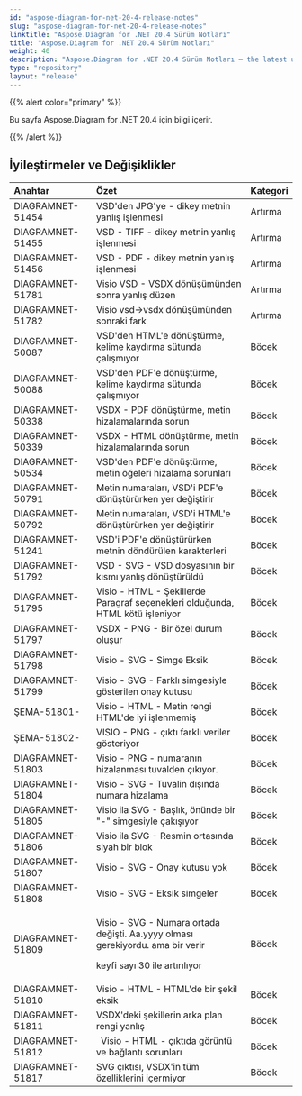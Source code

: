 ```yaml
---
id: "aspose-diagram-for-net-20-4-release-notes"
slug: "aspose-diagram-for-net-20-4-release-notes"
linktitle: "Aspose.Diagram for .NET 20.4 Sürüm Notları"
title: "Aspose.Diagram for .NET 20.4 Sürüm Notları"
weight: 40
description: "Aspose.Diagram for .NET 20.4 Sürüm Notları – the latest updates and fixes."
type: "repository"
layout: "release"
---
```

{{% alert color="primary" %}} 

Bu sayfa Aspose.Diagram for .NET 20.4 için bilgi içerir.

{{% /alert %}} 
## **İyileştirmeler ve Değişiklikler**

|**Anahtar**|**Özet**|**Kategori**|
|:- |:- |:- |
|DIAGRAMNET-51454|VSD'den JPG'ye - dikey metnin yanlış işlenmesi|Artırma|
|DIAGRAMNET-51455|VSD - TIFF - dikey metnin yanlış işlenmesi|Artırma|
|DIAGRAMNET-51456|VSD - PDF - dikey metnin yanlış işlenmesi|Artırma|
|DIAGRAMNET-51781|Visio VSD - VSDX dönüşümünden sonra yanlış düzen|Artırma|
|DIAGRAMNET-51782|Visio vsd->vsdx dönüşümünden sonraki fark|Artırma|
|DIAGRAMNET-50087|VSD'den HTML'e dönüştürme, kelime kaydırma sütunda çalışmıyor|Böcek|
|DIAGRAMNET-50088|VSD'den PDF'e dönüştürme, kelime kaydırma sütunda çalışmıyor|Böcek|
|DIAGRAMNET-50338|VSDX - PDF dönüştürme, metin hizalamalarında sorun|Böcek|
|DIAGRAMNET-50339|VSDX - HTML dönüştürme, metin hizalamalarında sorun|Böcek|
|DIAGRAMNET-50534|VSD'den PDF'e dönüştürme, metin öğeleri hizalama sorunları|Böcek|
|DIAGRAMNET-50791|Metin numaraları, VSD'i PDF'e dönüştürürken yer değiştirir|Böcek|
|DIAGRAMNET-50792|Metin numaraları, VSD'i HTML'e dönüştürürken yer değiştirir|Böcek|
|DIAGRAMNET-51241|VSD'i PDF'e dönüştürürken metnin döndürülen karakterleri|Böcek|
|DIAGRAMNET-51792|VSD - SVG - VSD dosyasının bir kısmı yanlış dönüştürüldü|Böcek|
|DIAGRAMNET-51795|Visio - HTML - Şekillerde Paragraf seçenekleri olduğunda, HTML kötü işleniyor|Böcek|
|DIAGRAMNET-51797|VSDX - PNG - Bir özel durum oluşur|Böcek|
|DIAGRAMNET-51798|Visio - SVG - Simge Eksik|Böcek|
|DIAGRAMNET-51799|Visio - SVG - Farklı simgesiyle gösterilen onay kutusu|Böcek|
|ŞEMA-51801-|Visio - HTML - Metin rengi HTML'de iyi işlenmemiş|Böcek|
|ŞEMA-51802-|VISIO - PNG - çıktı farklı veriler gösteriyor|Böcek|
|DIAGRAMNET-51803|Visio - PNG - numaranın hizalanması tuvalden çıkıyor.|Böcek|
|DIAGRAMNET-51804|Visio - SVG - Tuvalin dışında numara hizalama|Böcek|
|DIAGRAMNET-51805|Visio ila SVG - Başlık, önünde bir "-" simgesiyle çakışıyor|Böcek|
|DIAGRAMNET-51806|Visio ila SVG - Resmin ortasında siyah bir blok|Böcek|
|DIAGRAMNET-51807|Visio - SVG - Onay kutusu yok|Böcek|
|DIAGRAMNET-51808|Visio - SVG - Eksik simgeler|Böcek|
|DIAGRAMNET-51809|<p> Visio - SVG - Numara ortada değişti. Aa.yyyy olması gerekiyordu. ama bir verir</p><p>keyfi sayı 30 ile artırılıyor</p>|Böcek|
|DIAGRAMNET-51810|Visio - HTML - HTML'de bir şekil eksik|Böcek|
|DIAGRAMNET-51811|VSDX'deki şekillerin arka plan rengi yanlış|Böcek|
|DIAGRAMNET-51812|` `Visio - HTML - çıktıda görüntü ve bağlantı sorunları|Böcek|
|DIAGRAMNET-51817|SVG çıktısı, VSDX'in tüm özelliklerini içermiyor|Böcek|

